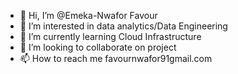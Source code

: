 - 👋 Hi, I’m @Emeka-Nwafor Favour
- 👀 I’m interested in data analytics/Data Engineering
- 🌱 I’m currently learning Cloud Infrastructure 
- 💞️ I’m looking to collaborate on project
- 📫 How to reach me favournwafor91gmail.com

<!---
Fhevus/Fhevus is a ✨ special ✨ repository because its `README.md` (this file) appears on your GitHub profile.
You can click the Preview link to take a look at your changes.
--->
